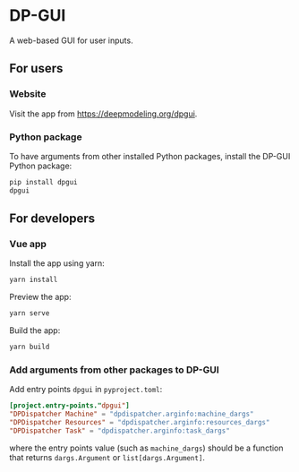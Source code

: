 # DP-GUI

A web-based GUI for user inputs.

## For users

### Website

Visit the app from https://deepmodeling.org/dpgui.

### Python package

To have arguments from other installed Python packages, install the DP-GUI Python package:

```sh
pip install dpgui
dpgui
```

## For developers

### Vue app

Install the app using yarn:
```sh
yarn install
```

Preview the app:
```sh
yarn serve
```

Build the app:
```sh
yarn build
```

### Add arguments from other packages to DP-GUI

Add entry points `dpgui` in `pyproject.toml`:

```toml
[project.entry-points."dpgui"]
"DPDispatcher Machine" = "dpdispatcher.arginfo:machine_dargs"
"DPDispatcher Resources" = "dpdispatcher.arginfo:resources_dargs"
"DPDispatcher Task" = "dpdispatcher.arginfo:task_dargs"
```

where the entry points value (such as `machine_dargs`) should be a function that returns `dargs.Argument` or `list[dargs.Argument]`.
